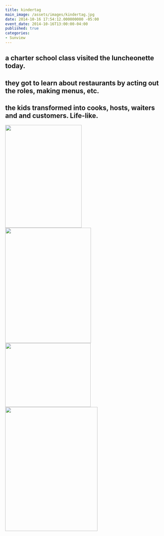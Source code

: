 ```yaml
---
title: kindertag
main_image: /assets/images/kindertag.jpg
date: 2014-10-16 17:54:12.000000000 -05:00
event_date: 2014-10-16T13:00:00-04:00
published: true
categories:
- Sunview
---
```

<h2>a charter school class visited the luncheonette today.</h2>
<h2>they got to learn about restaurants by acting out the roles, making menus, etc.</h2>
<h2>the kids transformed into cooks, hosts, waiters and and customers. Life-like.</h2>
<img src="{{ site.baseurl }}/assets/images/kindertag-2.jpg" width="245" height="328" />
<img src="{{ site.baseurl }}/assets/images/kindertag-3.jpg" width="275" height="368" />
<img src="{{ site.baseurl }}/assets/images/kindertag-4.jpg" width="274" height="204" />
<img src="{{ site.baseurl }}/assets/images/kindertag-5.jpg" width="296" height="396" />
